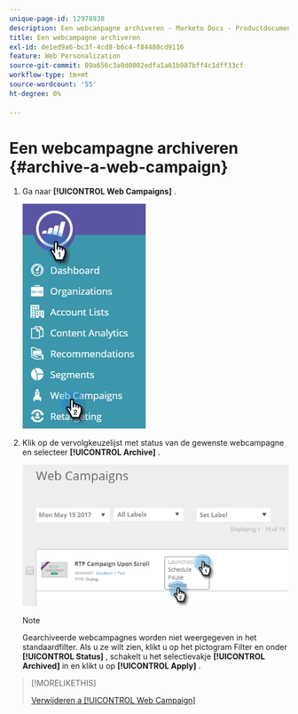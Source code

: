 ```yaml
---
unique-page-id: 12978938
description: Een webcampagne archiveren - Marketo Docs - Productdocumentatie
title: Een webcampagne archiveren
exl-id: de1ed9a6-bc3f-4cd8-b6c4-f84480cd9116
feature: Web Personalization
source-git-commit: 09a656c3a0d0002edfa1a61b987bff4c1dff33cf
workflow-type: tm+mt
source-wordcount: '55'
ht-degree: 0%

---
```


# Een webcampagne archiveren {#archive-a-web-campaign}

1. Ga naar **[!UICONTROL Web Campaigns]** .

   ![](assets/one.jpg)

1. Klik op de vervolgkeuzelijst met status van de gewenste webcampagne en selecteer **[!UICONTROL Archive]** .

   ![](assets/two-3.png)

   >[!NOTE]
   >
   >Gearchiveerde webcampagnes worden niet weergegeven in het standaardfilter. Als u ze wilt zien, klikt u op het pictogram Filter en onder **[!UICONTROL Status]** , schakelt u het selectievakje **[!UICONTROL Archived]** in en klikt u op **[!UICONTROL Apply]** .

>[!MORELIKETHIS]
>
>[&#x200B; Verwijderen a [!UICONTROL Web Campaign]](/help/marketo/product-docs/web-personalization/working-with-web-campaigns/delete-a-web-campaign.md)
